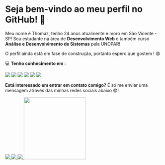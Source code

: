 # Seja bem-vindo ao meu perfil no GitHub! 👋

Meu nome é Thomaz, tenho 24 anos atualmente e moro em São Vicente - SP!
Sou estudante na área de **Desenvolvimento Web** e também curso **Análise e Desenvolvimento de Sistemas** pela UNOPAR!

O perfil ainda está em fase de construção, portanto espero que gostem ! :smile:

:computer: **Tenho conhecimento em** : <br/> 

<p> 
 <img src="https://img.shields.io/badge/HTML5-E34F26?style=for-the-badge&logo=html5&logoColor=white">
 <img src="https://img.shields.io/badge/CSS3-1572B6?style=for-the-badge&logo=css3&logoColor=white">
 <img src="https://img.shields.io/badge/JavaScript-F7DF1E?style=for-the-badge&logo=javascript&logoColor=black">
 <img src="https://img.shields.io/badge/Bootstrap-563D7C?style=for-the-badge&logo=bootstrap&logoColor=white">
 <img src="https://img.shields.io/badge/PHP-777BB4?style=for-the-badge&logo=php&logoColor=white">
 <img src="https://img.shields.io/badge/MySQL-00000F?style=for-the-badge&logo=mysql&logoColor=white">
</p>

**Está interessado em entrar em contato comigo?** É só me enviar uma mensagem através das minhas redes sociais abaixo 😎!

<p align="left">
 <a href="https://www.linkedin.com/in/thomazpaiva/" alt="Linkedin">
   <img src="https://img.shields.io/badge/LinkedIn-0077B5?style=for-the-badge&logo=linkedin&logoColor=white"
 </a>
  
 <a href="https://api.whatsapp.com/send?phone=5513981780003" alt="WhatsApp">
   <img src="https://img.shields.io/badge/WhatsApp-25D366?style=for-the-badge&logo=whatsapp&logoColor=white"/> 
 </a>
  
 <a href="https://mail.google.com/mail/u/1/#inbox" alt="Gmail">
  <img src="https://img.shields.io/badge/Gmail-D14836?style=for-the-badge&logo=gmail&logoColor=white" 
 </a> 
  
 <a href="https://outlook.live.com/mail/0/inbox" alt="Outlook">
  <img src="https://img.shields.io/badge/Microsoft_Outlook-0078D4?style=for-the-badge&logo=microsoft-outlook&logoColor=white" width="200px"/>
 </a>  
</p>
